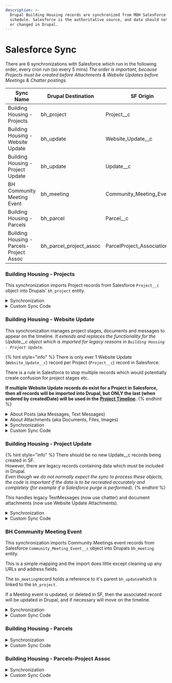 ```yaml
---
description: >-
  Drupal Building Housing records are synchronized from MOH SalesForce on a
  schedule. Salesforce is the authoritative source, and data should not be added
  or changed in Drupal.
---
```


# Salesforce Sync

There are 6 synchronizations with Salesforce which run in the following order, every cron run (so every 5 mins)  _The order is important, because Projects must be created before Attachments & Website Updates before Meetings & Chatter postings._

| Sync Name                                | Drupal Destination         | SF Origin                       |
| ---------------------------------------- | -------------------------- | ------------------------------- |
| Building Housing - Projects              | bh\_project                | Project\_\_c                    |
| Building Housing - Website Update        | bh\_update                 | Website\_Update\_\_c            |
| Building Housing - Project Update        | bh\_update                 | Update\_\_c                     |
| BH Community Meeting Event               | bh\_meeting                | Community\_Meeting\_Event\_\_c  |
| Building Housing - Parcels               | bh\_parcel                 | Parcel\_\_c                     |
| Building Housing - Parcels-Project Assoc | bh\_parcel\_project\_assoc | ParcelProject\_Association\_\_c |

### Building Housing - Projects

This synchronization imports Project records from Salesforce `Project__c` object into Drupals' `bh_project` entity.

<details>

<summary>Synchronization</summary>



</details>

<details>

<summary>Custom Sync Code</summary>

in `SalesforceBuildingHousingUpdateSubscriber.php:`

* `function pullQueryAlter` changes the SF query to include information on the Projects' Project Manager.&#x20;
* `function PullPresave` runs before the SF Query results are applied to Drupal and manually maps information about the Project Manager so it can be included in the `bh_project` record.

</details>

### Building Housing - Website Update

This synchronization manages project stages, documents and messages to appear on the timeline.  _It extends and replaces the functionality for the Update\_\_c object which is imported for legacy reasons in `Building Housing - Project Update`._

{% hint style="info" %}
There is only ever 1 Website Update (`Website_Update__c`) record per Project (`Project__c`) record in Salesforce.&#x20;

There is a rule in Salesforce to stop multiple records which would potentially create confusion for project stages etc.

**If multiple Website Update records do exist for a Project in Salesforce, then all records will be imported into Drupal, but ONLY the last (when ordered by createdDate) will be used in the** [**Project Timeline**](project-timeline.md)**.**
{% endhint %}

<details>

<summary>About Posts (aka Messages, Text Messages)</summary>

MOH Staff sometimes wish to add comments, information or documents (see _"About Attachments"_ section) onto the Projects Timeline in Drupal.&#x20;

This is done by making Chatter Posts attached to the Website Update (`Website_Update__c)` object in Salesforce.

There are a number of Chatter Post types - This synchronization processes `TextPost` and `ContentPosts` - all other Post types are disregarded.

Attachments included in Posts (`ContentPosts`) are not imported - only the text content is (text content in `TextPosts` is also always imported).\
_**See** attachments importing in the "About Attachments" section_.

All embellishments included in the Chatter Post (in-line images, links, emoji's and font styling) are stripped during processing so only text is retained.&#x20;

In Drupal, Posts are saved into an "array" in the `field_bh_text_updates` field in the `bh_update` record.

Custom code handles updating and deleting Posts.

In Salesforce, adding a text-only (`TextPost`) Chatter Post to a Website Update **does not** automatically trigger a sync.  In order to sync a Chatter Post, a MOH Staff member must manually save the Website Update record which then triggers a Drupal sync of the Website Update in turn causing the Posts to be scanned and processed.

</details>

<details>

<summary>About Attachments (aka Documents, Files, Images)</summary>

MOH Staff sometimes wish to add documents or images to the project and/or onto the Projects Timeline in Drupal

Documents and images can be added to a Website Update (`Website_Update__c)`in Salesforce by uploading an `Attachment` in the Website Update, or by creating a Website Update Chatter Post with an attached document.

_**Note:** There is a process on the Salesforce side which processes Website Update Chatter Posts and saves any attachments as Salesforce `Attachment` objects._

_**Note:** At the moment, PNG, JPG/JPEG images and PDF documents are properly handled and should open in the users browser.  Other document types will import and link to the timeline, but may not display reliably when clicked by a user in the Project Timeline (in Drupal) ._

In Drupal, Attachments are saved as `file` entities and are linked to both the `bh_project` entity and its associated `bh_project` entity.

Custom code handles updating and deleting Attachments.

In Salesforce, adding an Attachment (directly or via a Chatter Post) to a Website Update automatically triggers a sync.&#x20;

</details>

<details>

<summary>Synchronization</summary>



</details>

<details>

<summary>Custom Sync Code</summary>

in `SalesforceBuildingHousingUpdateSubscriber.php`:

* `function pullQueryAlter` changes the SF query to include information on the  Website Updates' Attachments, and the Attachment files.
* `function PullPresave` runs before the SF Query results are applied to Drupal and manually \
  \- manages Posts in `bh_update,`and \
  \- manages Attachments as `file` objects, and\
  \- links the `file` objects to the `bh_update` and the `bh_project` entities.

</details>

### Building Housing - Project Update

{% hint style="info" %}
There should be no new Update\_\_c records being created in SF. \
However, there are legacy records containing data which must be included in Drupal.  \
_Even though we do not normally expect the sync to process these objects, the code is important if the data is to be recreated accurately and completely (for example if a Salesforce purge is performed)._
{% endhint %}

This handles legacy TextMessages (now use chatter) and document attachments (now use Website Update Attachments).

<details>

<summary>Synchronization</summary>



</details>

<details>

<summary>Custom Sync Code</summary>

in `SalesforceBuildingHousingUpdateSubscriber.php`:

* `function pullQueryAlter` changes the SF query to include information on the  Project Updates' Attachments, and the Attachment files.
* `function PullPresave` runs before the SF Query results are applied to Drupal and manually\
  \- manages Posts in `bh_update,`and \
  \- manages Attachments as `file` objects, and\
  \- links the `file` objects to the `bh_update` and the `bh_project` entities.

</details>

### BH Community Meeting Event

This synchronization imports Community Meetings event records from Salesforce `Community_Meeting_Event__c` object into Drupals `bh_meeting` entity.

This is a simple mapping and the import does little except cleaning up any URLs and address fields.

The `bh_meeting`record holds a reference to it's parent `bh_update`which is linked to the `bh_project`.

If a Meeting event is updated, or deleted in SF, then the associated record will be updated in Drupal, and if necessary will move on the timeline.

<details>

<summary>Synchronization</summary>



</details>

<details>

<summary>Custom Sync Code</summary>

in `SalesforceBuildingHousingUpdateSubscriber.php`:

* `function PullPresave` runs before the SF Query results are applied to Drupal and manually cleans up URL's and addresses

</details>

### &#x20;Building Housing - Parcels

<details>

<summary>Synchronization</summary>



</details>

<details>

<summary>Custom Sync Code</summary>

None

</details>

### Building Housing - Parcels-Project Assoc

<details>

<summary>Synchronization</summary>



</details>

<details>

<summary>Custom Sync Code</summary>

None

</details>
